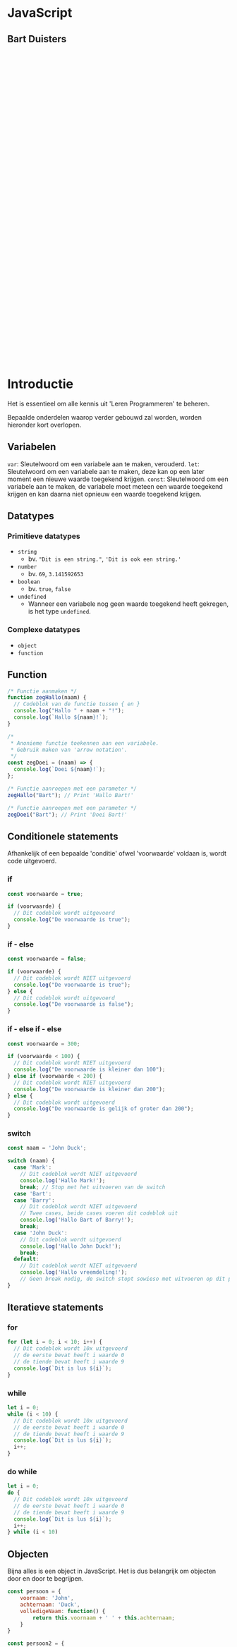 <br/>
<br/>
<br/>
<br/>
<br/>
<br/>
<br/>
<br/>
<br/>
<br/>
<br/>

# JavaScript

## Bart Duisters

<br/>
<br/>
<br/>
<br/>
<br/>
<br/>
<br/>
<br/>
<br/>
<br/>
<br/>
<br/>
<br/>
<br/>
<br/>
<br/>
<br/>
<br/>
<br/>
<br/>
<br/>
<br/>
<br/>
<br/>
<br/>
<br/>
<br/>
<br/>
<br/>
<br/>
<br/>
<br/>
<br/>
<br/>
<br/>
<br/>
<br/>
<br/>
<br/>
<br/>
<br/>

# Introductie

Het is essentieel om alle kennis uit 'Leren Programmeren' te beheren.

Bepaalde onderdelen waarop verder gebouwd zal worden, worden hieronder kort overlopen.

## Variabelen

`var`: Sleutelwoord om een variabele aan te maken, verouderd.
`let`: Sleutelwoord om een variabele aan te maken, deze kan op een later moment een nieuwe waarde toegekend krijgen.
`const`: Sleutelwoord om een variabele aan te maken, de variabele moet meteen een waarde toegekend krijgen en kan daarna niet opnieuw een waarde toegekend krijgen.

## Datatypes

### Primitieve datatypes

- `string`
  - bv. `"Dit is een string."`, `'Dit is ook een string.'`
- `number`
  - bv. `69`, `3.141592653`
- `boolean`
  - bv. `true`, `false`
- `undefined`
  - Wanneer een variabele nog geen waarde toegekend heeft gekregen, is het type `undefined`.

### Complexe datatypes

- `object`
- `function`

## Function

```js
/* Functie aanmaken */
function zegHallo(naam) {
  // Codeblok van de functie tussen { en }
  console.log("Hallo " + naam + "!");
  console.log(`Hallo ${naam}!`);
}

/*
 * Anonieme functie toekennen aan een variabele.
 * Gebruik maken van 'arrow notation'.
 */
const zegDoei = (naam) => {
  console.log(`Doei ${naam}!`);
};

/* Functie aanroepen met een parameter */
zegHallo("Bart"); // Print 'Hallo Bart!'

/* Functie aanroepen met een parameter */
zegDoei("Bart"); // Print 'Doei Bart!'
```

## Conditionele statements

Afhankelijk of een bepaalde 'conditie' ofwel 'voorwaarde' voldaan is, wordt code uitgevoerd.

### if

```js
const voorwaarde = true;

if (voorwaarde) {
  // Dit codeblok wordt uitgevoerd
  console.log("De voorwaarde is true");
}
```

### if - else

```js
const voorwaarde = false;

if (voorwaarde) {
  // Dit codeblok wordt NIET uitgevoerd
  console.log("De voorwaarde is true");
} else {
  // Dit codeblok wordt uitgevoerd
  console.log("De voorwaarde is false");
}
```

### if - else if - else
```js
const voorwaarde = 300;

if (voorwaarde < 100) {
  // Dit codeblok wordt NIET uitgevoerd
  console.log("De voorwaarde is kleiner dan 100");
} else if (voorwaarde < 200) {
  // Dit codeblok wordt NIET uitgevoerd
  console.log("De voorwaarde is kleiner dan 200");
} else {
  // Dit codeblok wordt uitgevoerd
  console.log("De voorwaarde is gelijk of groter dan 200");
}
```

### switch

```js
const naam = 'John Duck';

switch (naam) {
  case 'Mark':
    // Dit codeblok wordt NIET uitgevoerd
    console.log('Hallo Mark!');
    break; // Stop met het uitvoeren van de switch
  case 'Bart':
  case 'Barry':
    // Dit codeblok wordt NIET uitgevoerd
    // Twee cases, beide cases voeren dit codeblok uit
    console.log('Hallo Bart of Barry!');
    break;
  case 'John Duck':
    // Dit codeblok wordt uitgevoerd
    console.log('Hallo John Duck!');
    break;
  default:
    // Dit codeblok wordt NIET uitgevoerd
    console.log('Hallo vreemdeling!');
    // Geen break nodig, de switch stopt sowieso met uitvoeren op dit punt
}
```

## Iteratieve statements

### for

```js
for (let i = 0; i < 10; i++) {
  // Dit codeblok wordt 10x uitgevoerd
  // de eerste bevat heeft i waarde 0
  // de tiende bevat heeft i waarde 9
  console.log(`Dit is lus ${i}`);
}
```

### while

```js
let i = 0;
while (i < 10) {
  // Dit codeblok wordt 10x uitgevoerd
  // de eerste bevat heeft i waarde 0
  // de tiende bevat heeft i waarde 9
  console.log(`Dit is lus ${i}`);
  i++;
}
``` 

### do while

```js
let i = 0;
do {
  // Dit codeblok wordt 10x uitgevoerd
  // de eerste bevat heeft i waarde 0
  // de tiende bevat heeft i waarde 9
  console.log(`Dit is lus ${i}`);
  i++;
} while (i < 10)
```

## Objecten

Bijna alles is een object in JavaScript. Het is dus belangrijk om objecten door en door te begrijpen.

```js
const persoon = {
    voornaam: 'John',
    achternaam: 'Duck',
    volledigeNaam: function() {
        return this.voornaam + ' ' + this.achternaam;
    }
}

const persoon2 = {
    voornaam: 'Bart',
    achternaam: 'Duisters',
    volledigeNaam: () => {
        return `${this.voornaam} ${this.achternaam}`;
    }
}

console.log(persoon.volledigeNaam());
console.log(persoon2.volledigeNaam());
```

Bovenstaande variabelen `persoon` en `persoon2` hebben beide een object toegekend gekregen. Beide objecten hebben drie properties (Nederlands: eigenschappen), namelijk `voornaam`, `achternaam` en `volledigeNaam`.

Ook al is de syntax verschillend voor het toekennen van een functie aan de property `volledigeNaam` en  ook al is de syntax verschillend voor het teruggeven van de samengevoegde variabelen `voornaam` en `achternaam`, dit doet achterliggend identiek hetzelfde.

## this

```js
const persoon = {
    voornaam: 'Bart',
    achternaam: 'Duisters',
    volledigeNaam: () => {
        return `${this.voornaam} ${this.achternaam}`;
    }
}
```

In bovenstaand voorbeeld wordt er gebruik gemaakt van `this`. `this` verwijst naar `this object` (Nederlands: DIT object). `this` verwijst in bovenstaand voorbeeld naar de variabele `persoon`, er zou dus ook geschreven kunnen worden:

```js
const persoon = {
    voornaam: 'Bart',
    achternaam: 'Duisters',
    volledigeNaam: () => {
        return `${persoon.voornaam} ${persoon.achternaam}`;
    }
}
```

# class

Neem onderstaand voorbeeld, waar er drie objecten worden aangemaakt.
Elk object stelt een persoon voor. Elk object heeft twee properties,
namelijk voornaam en achternaam. Elk object heeft één methode,
namelijk 'volledigeNaam'.

Voor elke nieuwe persoon, moet elke property opnieuw getypt worden
en elke methode moet opnieuw volledig uitgetypt worden.

Stel dat elke persoon een nieuwe property krijgt, genaamd 'bijnaam'.
Dan zal in elk object apart de nieuwe property toegevoegd moeten worden.

Indien er tien objecten gemaakt zijn die een persoon voorstellen, betekent
dit dat er tien keer een property toegevoegd moet worden.

```js
const persoon = {
    voornaam: 'John',
    achternaam: 'Duck',
    volledigeNaam: () => {
        return `${this.voornaam} ${this.achternaam}`;
    }
}

const persoon2 = {
    voornaam: 'Bart',
    achternaam: 'Duisters',
    volledigeNaam: () => {
        return `${this.voornaam} ${this.achternaam}`;
    }
}

const persoon3 = {
    voornaam: 'Mark',
    achternaam: 'Duisters',
    volledigeNaam: () => {
        return `${this.voornaam} ${this.achternaam}`;
    }
}
```

Om te zorgen dat er niet voor elke persoon opnieuw een object met alle properties aangemaakt moet worden. Kan er een 'class' aangemaakt worden.

```js
class Persoon {
    voornaam = 'Anoniempje';
    achternaam;

    volledigeNaam() {
        return `${this.voornaam} ${this.achternaam}`;
    }
}

const persoon = new Persoon();
persoon.voornaam = 'John';
persoon.achternaam = 'Duck'; 

const persoon2 = new Persoon();
persoon2.voornaam = 'Bart';
persoon2.achternaam = 'Duisters'; 

console.log(persoon.volledigeNaam());
console.log(persoon2.volledigeNaam());
```

Properties gedefinieerd binnen het codeblok van een `class`, worden gedefinieerd zonder `const` of `let`.
Functies (ook wel `methodes` genoemd) gedefinieerd binnen het codeblok van een `class`, worden gedefinieerd zonder sleutelwoord `function`. 

Wat afgeleid kan worden uit bovenstaande code, is dat `new Persoon()`, een object teruggeeft, met de properties `voornaam`, `achternaam` en de methode `volledigeNaam`. 
Met het sleutelwoord 'new' wordt er een nieuwe instantie gemaakt van de `class`, genaamd `Persoon`. Elke instantie van de `class` `Persoon` krijgt standaard een property `voornaam` met als standaardwaarde (Engels: default value) `'Anoniempje'`, een property `achternaam` zonder standaardwaarde (de waarde is dus `undefined`) en een methode `volledigeNaam()`. 

Na het toekennen van een instantie van een `class` aan een variabele, kunnen de properties en methodes aangesproken worden alsof het een object is (omdat het achterliggend ook effectief een object is), met de puntnotatie. Dit wordt bijvoorbeeld gedaan om waarden toe te kennen aan `persoon.voornaam` en `persoon.achternaam`.

## constructor

Om te zorgen dat er niet altijd eerst een instantie aangemaakt moet worden om vervolgens de properties één voor één een waarde toe te kennen. Kan er een speciale methode gebruikt worden, de `constructor`-methode. Dit is een methode die aangeroepen wordt, op het moment dat een instantie van een object aangemaakt wordt.

```js
class Persoon {
    voornaam;
    achternaam;
    
    constructor() {
        /*
        * Code in dit codeblok wordt uitgevoerd op het moment
        * dat 'new Persoon()' wordt aangeroepen.
        */
       console.log('Ik word uitgevoerd'); 
    }

    volledigeNaam() {
        return `${this.voornaam} ${this.achternaam}`;
    }
}

const persoon = new Persoon(); // De constructor-methode wordt uitgevoerd
// 'Ik word uitgevoerd' wordt geprint

const persoon2 = new Persoon(); // De constructor-methode wordt uitgevoerd
// 'Ik word uitgevoerd wordt geprint
```

Aan deze speciale methode kunnen ook parameters meegegeven worden.

```js
class Persoon {
    voornaam;
    achternaam;
    
    constructor(parameter1, parameter2) {
       this.voornaam = parameter1;
       this.achternaam = parameter2;
    }

    volledigeNaam() {
        return `${this.voornaam} ${this.achternaam}`;
    }
}

const persoon = new Persoon('Bart', 'Duisters');
console.log(persoon.volledigeNaam()); // Bart Duisters
```

## static

Soms is het interessant om geen instantie te moeten maken van een class en
toch de methodes aan te kunnen roepen. Hiervoor maken we gebruik van een
voorbeeld met een class genaamd 'Utils' (van het Engels 'utilities', Nederlands 'gereedschap').

```js
let a = 3;
let b = 4;
let grootsteGetal;

if (a > b) {
  grootsteGetal = a;
} else {
  grootsteGetal = b;
}
console.log(`Het grootste getal is: ${a}`);

a = 4;
b = 5;

if (a > b) {
  grootsteGetal = a;
} else {
  grootsteGetal = b;
}
console.log(`Het grootste getal is: ${b}`);
```

Er wordt twee keer hetzelfde gedaan, dit kan dus in een functie gestoken worden.

```js
function grootsteGetal(a, b) {
  if (a > b) {
    return a;
  } 
  return b;
}

let a = 3;
let b = 4;
let grootsteGetal;

console.log(`Het grootste getal is: ${grootsteGetal(a, b)}`);

a = 4;
b = 5;

console.log(`Het grootste getal is: ${grootsteGetal(a, b)}`);
```

Op dit moment is er maar één JavaScript-bestand. Maar stel dat er in een nieuw
bestand opnieuw logica moet zijn om te bepalen wat het grootste getal is,
dan zou er opnieuw dezelfde functie geschreven moeten worden.

In plaats van altijd code/logica te schrijven op het moment dat er gekend
moet zijn welk nummer groter is, kan dit in een class gestoken worden als method.
Omdat dit vaak gebruikt moet worden, is het interessant om dit als static method
toe te voegen. Dit zorgt ervoor dat er geen instantie van de class gemaakt
moet worden om gebruik te maken van de method.

```js
// Gebruik even de verbeelding, Utils staat in een apart JavaScript-bestand.
class Utils {

  // Nieuw keyword: static
  // Dit maakt het mogelijk om de functie op te roepen via: Utils.grootsteGetal(a, b);
  static grootsteGetal(a, b) {
    if (a > b) {
      return a;
    }
    return b;
  }

}

// Opnieuw in de verbeelding, dit is het tweede JavaScript-bestand.
const a = 3, b = 5;
console.log(`Het grootste getal is: ${Utils.grootsteGetal(a,b)}`);

// Opnieuw in de verbeelding, dit is het derde JavaScript-bestand.
const x = 4, y = 6;
console.log(`Het grootste getal is: ${Utils.grootsteGetal(x, y)}`);
```

## extends & super

Stel dat er code is waarin verschillende classes voorzien zijn om verschillende
dieren aan te maken.

```js
class Leeuw {
  naam;
  leeftijd;

  constructor(naam, leeftijd) {
    this.naam = naam;
    this.leeftijd = leeftijd;
  }

  eet() {
    return `${this.naam} is aan het eten.`;
  }

  slaap() {
    return `${this.naam} is aan het slapen.`;
  }

  jagen() {
    return `${this.naam} is aan het jagen.`;
  }
}

class Hond {
  naam;
  leeftijd;
  roepnaam;

  constructor(naam, leeftijd, roepnaam) {
    this.naam = naam;
    this.leeftijd = leeftijd;
    this.roepnaam = roepnaam;
  }

  eet() {
    return `${this.naam} is aan het eten.`;
  }

  slaap() {
    return `${this.naam} is aan het slapen.`;
  }
}

class Olifant {
  naam;
  leeftijd;

  constructor(naam, leeftijd) {
    this.naam = naam;
    this.leeftijd = leeftijd;
  }

  eet() {
    return `${this.naam} is aan het eten.`;
  }

  slaap() {
    return `${this.naam} is aan het slapen.`;
  }

  eetVeel() {
    return `${this.eet()} En blijft eten.`
  }
}

const leeuw = new Leeuw('Leeuwtje', 13);
const hond = new Hond('Samson', 8);
const olifant = new Olifant('Dumbo', 9);

console.log(leeuw.eet()); // Leeuwtje is aan het eten.
console.log(leeuw.jagen()); // Leeuwtje is aan het jagen.
console.log(leeuw.slaap()); // Leeuwtje is aan het slapen.

console.log(hond.eet()); // Samson is aan het eten.
console.log(hond.slaap()); // Samson is aan het slapen.

console.log(olifant.eet()); // Dumbo is aan het eten.
console.log(olifant.eetVeel()); // Dumbo is aan het eten. En blijft eten.
console.log(olifant.slaap()); // Dumbo is aan het slapen.
```

Elke class heeft twee properties die gelijkend zijn: naam en leeftijd
Elke class heeft twee functies die gelijkend zijn: eet() en slaap()

Als developer is het niet leuk om voor elke class opnieuw dezelfde property te moeten typen
en om opnieuw dezelfde functie te moeten typen.

Er is iets voorzien waardoor het maar één keer getypt moet worden, het keyword `extends`
en het gebruik van `super`.

Nieuwe termen: super class en sub class.

Een class die van een andere class `extends`, noemen we een sub class (ook wel `child` genoemd).
De class waarvan `extends` wordt, noemen we een super class (ook wel `parent` genoemd).

In het Nederlands kan `extends` verwoord worden door `overerving`.

Onderstaande code doet exact hetzelfde:

```js
// Live in de les
```